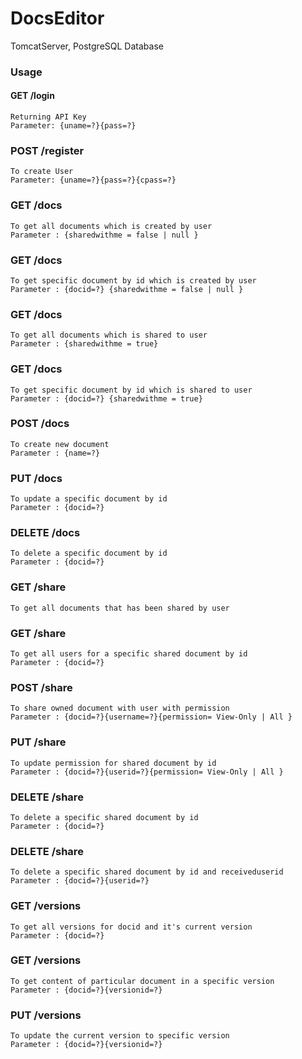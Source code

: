 # DocsEditor
TomcatServer, PostgreSQL Database

### Usage

#### GET /login
	Returning API Key
	Parameter: {uname=?}{pass=?}

### POST /register
	To create User
	Parameter: {uname=?}{pass=?}{cpass=?}

### GET /docs
	To get all documents which is created by user
	Parameter : {sharedwithme = false | null }

### GET /docs
	To get specific document by id which is created by user
	Parameter : {docid=?} {sharedwithme = false | null }

### GET /docs 
	To get all documents which is shared to user
	Parameter : {sharedwithme = true}

### GET /docs
	To get specific document by id which is shared to user
	Parameter : {docid=?} {sharedwithme = true}

### POST /docs
	To create new document
	Parameter : {name=?} 

### PUT /docs
	To update a specific document by id
	Parameter : {docid=?}

### DELETE /docs
	To delete a specific document by id
	Parameter : {docid=?}

 ### GET /share
	To get all documents that has been shared by user

### GET /share
	To get all users for a specific shared document by id 
	Parameter : {docid=?}

### POST /share
	To share owned document with user with permission
	Parameter : {docid=?}{username=?}{permission= View-Only | All }

### PUT /share
	To update permission for shared document by id
	Parameter : {docid=?}{userid=?}{permission= View-Only | All }

### DELETE /share
	To delete a specific shared document by id
	Parameter : {docid=?}

### DELETE /share
	To delete a specific shared document by id and receiveduserid
	Parameter : {docid=?}{userid=?}

### GET /versions
	To get all versions for docid and it's current version
	Parameter : {docid=?}

### GET /versions
	To get content of particular document in a specific version
	Parameter : {docid=?}{versionid=?}

### PUT /versions
	To update the current version to specific version
	Parameter : {docid=?}{versionid=?}
